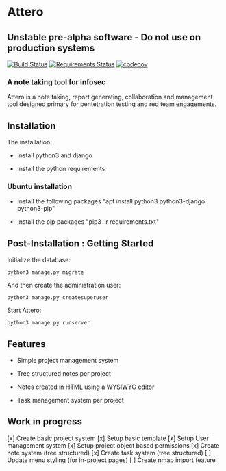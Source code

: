 # Attero

## Unstable pre-alpha software - Do not use on production systems

[![Build Status](https://travis-ci.org/geckom/Attero.svg?branch=master)](https://travis-ci.org/geckom/Attero)
[![Requirements Status](https://requires.io/github/geckom/Attero/requirements.svg?branch=master)](https://requires.io/github/geckom/Attero/requirements/?branch=master)
[![codecov](https://codecov.io/gh/geckom/Attero/branch/master/graph/badge.svg)](https://codecov.io/gh/geckom/Attero)

### A note taking tool for infosec
Attero is a note taking, report generating, collaboration and management tool designed primary for pentetration testing and red team engagements.

## Installation

The installation:
* Install python3 and django 

* Install the python requirements 

### Ubuntu installation

* Install the following packages "apt install python3 python3-django python3-pip"

* Install the pip packages "pip3 -r requirements.txt"

## Post-Installation : Getting Started

Initialize the database:
```
python3 manage.py migrate
```

And then create the administration user:
```
python3 manage.py createsuperuser
```

Start Attero:
```
python3 manage.py runserver
```

## Features

* Simple project management system

* Tree structured notes per project

* Notes created in HTML using a WYSIWYG editor

* Task management system per project

## Work in progress

[x] Create basic project system
[x] Setup basic template
[x] Setup User management system
[x] Setup project object based permissions
[x] Create note system (tree structured)
[x] Create task system (tree structured)
[ ] Update menu styling (for in-project pages)
[ ] Create nmap import feature
